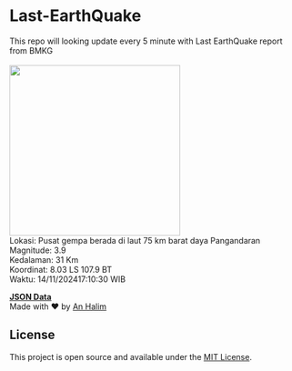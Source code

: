 # Last-EarthQuake
This repo will looking update every 5 minute with Last EarthQuake report from BMKG
<br>
<br>
<img src="https://static.bmkg.go.id/20241114171030.mmi.jpg" width="300"/>
<br>
Lokasi: Pusat gempa berada di laut 75 km barat daya Pangandaran <br>
Magnitude: 3.9 <br>
Kedalaman: 31 Km <br>
Koordinat: 8.03 LS 107.9 BT <br>
Waktu: 14/11/202417:10:30 WIB <br>

<a href="./data/data.json">**JSON Data**</a>
<br>
Made with ❤️ by <a href="https://github.com/an-halim">An Halim</a>
## License

This project is open source and available under the [MIT License](LICENSE).

